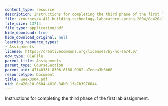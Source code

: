 ```yaml
---
content_type: resource
description: Instructions for completing the third phase of the first lab assignment.
file: /courses/4-411-building-technology-laboratory-spring-2004/8e420a100604481034b01fe7b3976644_week3s04.pdf
file_size: 13714
file_type: application/pdf
hide_download: true
hide_download_original: null
learning_resource_types:
- Assignments
license: https://creativecommons.org/licenses/by-nc-sa/4.0/
ocw_type: OCWFile
parent_title: Assignments
parent_type: CourseSection
parent_uid: 47f4033f-8306-6168-0902-a7edea3b6b60
resourcetype: Document
title: week3s04.pdf
uid: 8e420a10-0604-4810-34b0-1fe7b3976644
---
```

Instructions for completing the third phase of the first lab assignment.